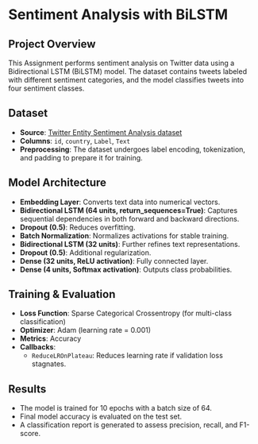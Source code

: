 # Sentiment Analysis with BiLSTM

## Project Overview
This Assignment performs sentiment analysis on Twitter data using a Bidirectional LSTM (BiLSTM) model. The dataset contains tweets labeled with different sentiment categories, and the model classifies tweets into four sentiment classes.

## Dataset
- **Source**: [Twitter Entity Sentiment Analysis dataset](https://www.kaggle.com/datasets/jp797498e/twitter-entity-sentiment-analysis)
- **Columns**: `id`, `country`, `Label`, `Text`
- **Preprocessing**: The dataset undergoes label encoding, tokenization, and padding to prepare it for training.

## Model Architecture
- **Embedding Layer**: Converts text data into numerical vectors.
- **Bidirectional LSTM (64 units, return_sequences=True)**: Captures sequential dependencies in both forward and backward directions.
- **Dropout (0.5)**: Reduces overfitting.
- **Batch Normalization**: Normalizes activations for stable training.
- **Bidirectional LSTM (32 units)**: Further refines text representations.
- **Dropout (0.5)**: Additional regularization.
- **Dense (32 units, ReLU activation)**: Fully connected layer.
- **Dense (4 units, Softmax activation)**: Outputs class probabilities.

## Training & Evaluation
- **Loss Function**: Sparse Categorical Crossentropy (for multi-class classification)
- **Optimizer**: Adam (learning rate = 0.001)
- **Metrics**: Accuracy
- **Callbacks**:
  - `ReduceLROnPlateau`: Reduces learning rate if validation loss stagnates.

## Results
- The model is trained for 10 epochs with a batch size of 64.
- Final model accuracy is evaluated on the test set.
- A classification report is generated to assess precision, recall, and F1-score.
